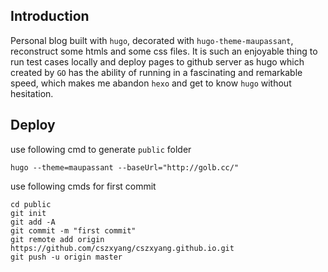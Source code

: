## Introduction

Personal blog built with `hugo`, decorated with `hugo-theme-maupassant`, reconstruct some htmls and some css files. It is such an enjoyable thing to run test cases locally and deploy pages to github server as hugo which created by `GO` has the ability of running in a fascinating and remarkable speed, which makes me abandon `hexo` and get to know `hugo` without hesitation.

## Deploy

use following cmd to generate `public` folder

```
hugo --theme=maupassant --baseUrl="http://golb.cc/" 
```

use following cmds for first commit

```
cd public
git init
git add -A
git commit -m "first commit"
git remote add origin https://github.com/cszxyang/cszxyang.github.io.git
git push -u origin master
```